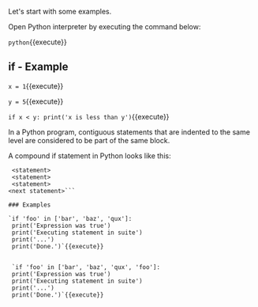 

Let's start with some examples.

Open Python interpreter by executing the command below:

`python`{{execute}} 

## if - Example

`x = 1`{{execute}}

`y = 5`{{execute}}

`if x < y:
 print('x is less than y')`{{execute}}

In a Python program, contiguous statements that are indented to the same level are considered to be part of the same block.

A compound if statement in Python looks like this:

```if <expr>: 
 <statement>
 <statement>
 <statement>
<next statement>```

### Examples

`if 'foo' in ['bar', 'baz', 'qux']:
 print('Expression was true')
 print('Executing statement in suite')
 print('...')
 print('Done.')`{{execute}}


 `if 'foo' in ['bar', 'baz', 'qux', 'foo']:
 print('Expression was true')
 print('Executing statement in suite')
 print('...')
 print('Done.')`{{execute}}



